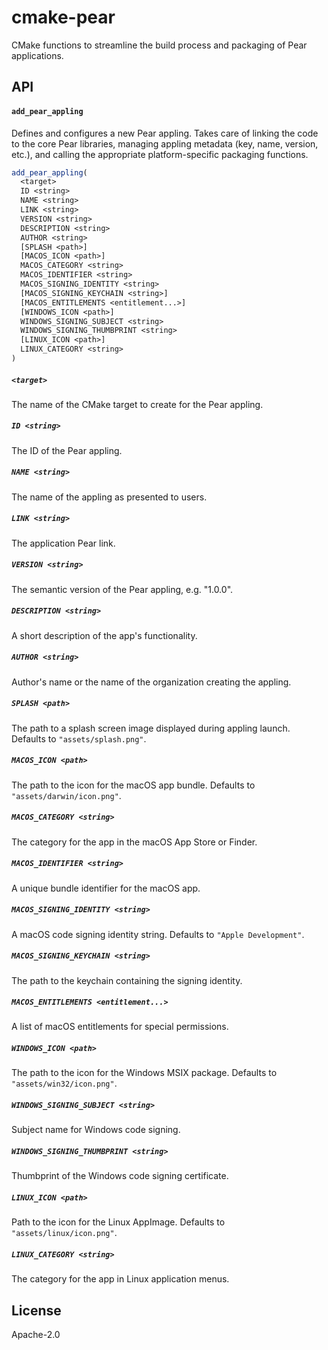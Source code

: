# cmake-pear

CMake functions to streamline the build process and packaging of Pear applications.

## API

#### `add_pear_appling`

Defines and configures a new Pear appling. Takes care of linking the code to the core Pear libraries, managing appling metadata (key, name, version, etc.), and calling the appropriate platform-specific packaging functions.

```cmake
add_pear_appling(
  <target>
  ID <string>
  NAME <string>
  LINK <string>
  VERSION <string>
  DESCRIPTION <string>
  AUTHOR <string>
  [SPLASH <path>]
  [MACOS_ICON <path>]
  MACOS_CATEGORY <string>
  MACOS_IDENTIFIER <string>
  MACOS_SIGNING_IDENTITY <string>
  [MACOS_SIGNING_KEYCHAIN <string>]
  [MACOS_ENTITLEMENTS <entitlement...>]
  [WINDOWS_ICON <path>]
  WINDOWS_SIGNING_SUBJECT <string>
  WINDOWS_SIGNING_THUMBPRINT <string>
  [LINUX_ICON <path>]
  LINUX_CATEGORY <string>
)
```

##### `<target>`

The name of the CMake target to create for the Pear appling.

##### `ID <string>`

The ID of the Pear appling.

##### `NAME <string>`

The name of the appling as presented to users.

##### `LINK <string>`

The application Pear link.

##### `VERSION <string>`

The semantic version of the Pear appling, e.g. "1.0.0".

##### `DESCRIPTION <string>`

A short description of the app's functionality.

##### `AUTHOR <string>`

Author's name or the name of the organization creating the appling.

##### `SPLASH <path>`

The path to a splash screen image displayed during appling launch. Defaults to `"assets/splash.png"`.

##### `MACOS_ICON <path>`

The path to the icon for the macOS app bundle. Defaults to `"assets/darwin/icon.png"`.

##### `MACOS_CATEGORY <string>`

The category for the app in the macOS App Store or Finder.

##### `MACOS_IDENTIFIER <string>`

A unique bundle identifier for the macOS app.

##### `MACOS_SIGNING_IDENTITY <string>`

A macOS code signing identity string. Defaults to `"Apple Development"`.

##### `MACOS_SIGNING_KEYCHAIN <string>`

The path to the keychain containing the signing identity.

##### `MACOS_ENTITLEMENTS <entitlement...>`

A list of macOS entitlements for special permissions.

##### `WINDOWS_ICON <path>`

The path to the icon for the Windows MSIX package. Defaults to `"assets/win32/icon.png"`.

##### `WINDOWS_SIGNING_SUBJECT <string>`

Subject name for Windows code signing.

##### `WINDOWS_SIGNING_THUMBPRINT <string>`

Thumbprint of the Windows code signing certificate.

##### `LINUX_ICON <path>`

Path to the icon for the Linux AppImage. Defaults to `"assets/linux/icon.png"`.

##### `LINUX_CATEGORY <string>`

The category for the app in Linux application menus.

## License

Apache-2.0
